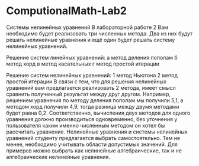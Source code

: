 # ComputionalMath-Lab2
 Системы нелинейных уравнений
 В лабораторной работе 2 Вам необходимо будет реализовать три численных метода. 
 Два из них будут решать нелинейные уравнения и ещё один будет решать систему нелинейных уравнений. 

Решение систем линейных уравнений:
а метод деления пополам 
б метод хорд 
в метод касательных 
г метод простой итерации 

Решение систем нелинейных уравнений: 
1 метод Ньютона 
2 метод простой итерации 
В связи с тем, что для решения нелинейных уравнений вам предлагается реализовать 2 метода, 
имеет смысл сравнить полученный результат между друг другом. Например, решением уравнения 
по методу деления пополам мы получили 5,1, а методом хорд получили 4,9, тогда разница 
между двумя методами будет равна 0,2. Соответственно, вычисления двух методов для одного 
уравнения должно производиться одновременно, без уточнения у пользователя каким именно 
численным методом он хотел бы рассчитать уравнение. Нелинейные уравнения и системы нелинейных 
уравнений студенту предлагается выбрать самостоятельно. Тем не менее, необходимо учитывать 
области допустимых значений. Для примеров можно выбрать как нелинейные алгебраические, 
так и не алгебраические нелинейные уравнения. 
